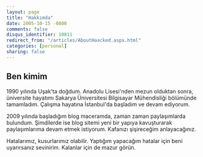 ```yaml
---
layout: page
title: "Hakkımda"
date: 2005-10-15 -0800
comments: false
disqus_identifier: 10811
redirect_from: "/articles/AboutHaacked.aspx.html"
categories: [personal]
sharing: false
---
```


## Ben kimim

1990 yılında Uşak'ta doğdum. Anadolu Lisesi'nden mezun olduktan sonra, üniversite hayatımı Sakarya Üniversitesi Bilgisayar Mühendisliği bölümünde tamamladım. Çalışma hayatına İstanbul'da başladım ve devam ediyorum.

2009 yılında başladığım blog maceramda, zaman zaman paylaşımlarda bulundum. Şimdilerde ise blog sitemi yeni bir yapıya kavuşturarak paylaşımlarıma devam etmek istiyorum. Kafanızı şişireceğim anlayacağınız.

Hatalarımız, kusurlarımız olabilir. Yaptığım yapacağım hatalar için beni uyarırsanız sevinirim. Kalanlar için de mazur görün.

